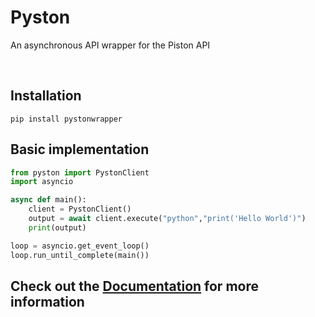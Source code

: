 # Pyston
An asynchronous API wrapper for the Piston API

<br>

## Installation
```
pip install pystonwrapper
```

## Basic implementation
```py
from pyston import PystonClient
import asyncio

async def main():
    client = PystonClient()
    output = await client.execute("python","print('Hello World')")
    print(output)

loop = asyncio.get_event_loop()
loop.run_until_complete(main())
```
## Check out the <a href="https://ffaanngg.github.io/pyston/">Documentation</a> for more information

